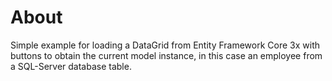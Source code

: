 # About

Simple example for loading a DataGrid from Entity Framework Core 3x with buttons to obtain the current model instance, in this case an employee from a SQL-Server database table.